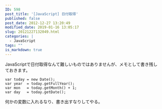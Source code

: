 ```yaml
---
ID: 598
post_title: '[JavaScript] 日付取得'
published: false
post_date: 2012-12-27 13:20:49
modified_date: 2019-01-16 13:05:17
slug: 20121227132049.html
categories: |
  - JavaScript
tags: ""
is_markdown: true
---
```

JavaScriptで日付取得なんて難しいものではありませんが、メモとして書き残しておきます。
<!--more-->

```
var today = new Date();
var year  = today.getFullYear();
var mon   = today.getMonth() + 1;
var day   = today.getDate();
```

何かの変数に入れるなり、書き出すなりしてやる。